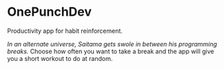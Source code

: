 # OnePunchDev

Productivity app for habit reinforcement.

_In an alternate universe, Saitama gets swole in between his programming breaks._ Choose how often you want to take a break and the app will give you a short workout to do at random.

